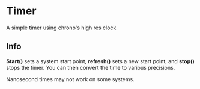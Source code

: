 # Timer
A simple timer using chrono's high res clock

Info
----------
**Start()** sets a system start point, **refresh()** sets a new start point, and **stop()** stops the timer. You can then convert the time to various precisions.

Nanosecond times may not work on some systems. 
